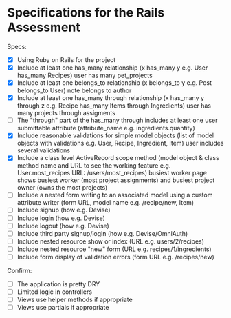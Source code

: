 # Specifications for the Rails Assessment

Specs:
- [x] Using Ruby on Rails for the project
- [x] Include at least one has_many relationship (x has_many y e.g. User has_many Recipes)
  user has many pet_projects
- [x] Include at least one belongs_to relationship (x belongs_to y e.g. Post belongs_to User)
  note belongs to author
- [x] Include at least one has_many through relationship (x has_many y through z e.g. Recipe has_many Items through Ingredients)
  user has many projects through assigments
- [ ] The "through" part of the has_many through includes at least one user submittable attribute (attribute_name e.g. ingredients.quantity)
- [x] Include reasonable validations for simple model objects (list of model objects with validations e.g. User, Recipe, Ingredient, Item)
  user includes several validations
- [x] Include a class level ActiveRecord scope method (model object & class method name and URL to see the working feature e.g. User.most_recipes URL: /users/most_recipes)
  busiest worker page shows busiest worker (most project assignments) and busiest project owner (owns the most projects)
- [ ] Include a nested form writing to an associated model using a custom attribute writer (form URL, model name e.g. /recipe/new, Item)
- [ ] Include signup (how e.g. Devise)
- [ ] Include login (how e.g. Devise)
- [ ] Include logout (how e.g. Devise)
- [ ] Include third party signup/login (how e.g. Devise/OmniAuth)
- [ ] Include nested resource show or index (URL e.g. users/2/recipes)
- [ ] Include nested resource "new" form (URL e.g. recipes/1/ingredients)
- [ ] Include form display of validation errors (form URL e.g. /recipes/new)

Confirm:
- [ ] The application is pretty DRY
- [ ] Limited logic in controllers
- [ ] Views use helper methods if appropriate
- [ ] Views use partials if appropriate
